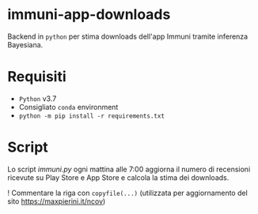 # immuni-app-downloads

Backend in `python` per stima downloads dell'app Immuni tramite inferenza Bayesiana.

# Requisiti

- `Python` v3.7
- Consigliato `conda` environment
- `python -m pip install -r requirements.txt`

# Script

Lo script _immuni.py_ ogni mattina alle 7:00 aggiorna il numero di recensioni ricevute su Play Store e App Store e calcola la stima dei downloads.

! Commentare la riga con `copyfile(...)` (utilizzata per aggiornamento del sito https://maxpierini.it/ncov)
